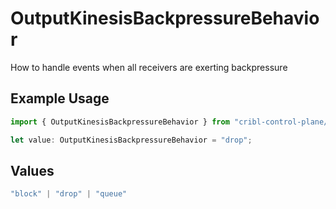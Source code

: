 # OutputKinesisBackpressureBehavior

How to handle events when all receivers are exerting backpressure

## Example Usage

```typescript
import { OutputKinesisBackpressureBehavior } from "cribl-control-plane/models";

let value: OutputKinesisBackpressureBehavior = "drop";
```

## Values

```typescript
"block" | "drop" | "queue"
```